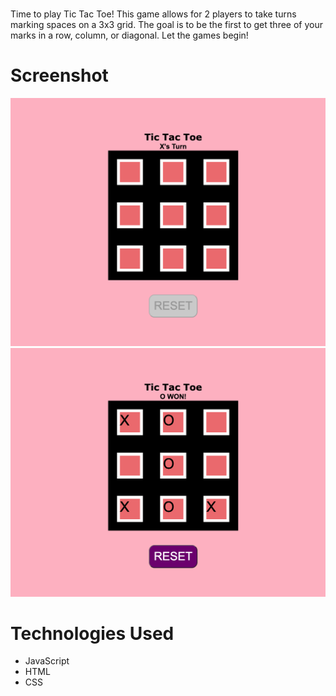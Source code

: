 # <Tic Tac Toe>
Time to play Tic Tac Toe! This game allows for 2 players to take turns marking spaces on a 3x3 grid. The goal is to be the first to get three of your marks in a row, column, or diagonal. Let the games begin!

# Screenshot

<img src="./imgs/start.png">
<img src="./imgs/win.png">


# Technologies Used

- JavaScript
- HTML
- CSS


